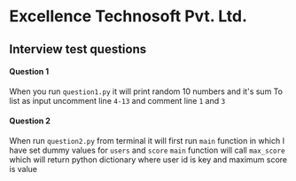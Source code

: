 # Excellence Technosoft Pvt. Ltd.
## Interview test questions

#### Question 1

When you run `question1.py` it will print random 10 numbers and it's sum
To list as input uncomment line `4-13` and comment line `1` and `3`

#### Question 2

When run `question2.py` from terminal it will first run `main` function in which I have set dummy values for `users` and `score`
`main` function will call `max_score` which will return python dictionary where user id is key and  maximum score is value
